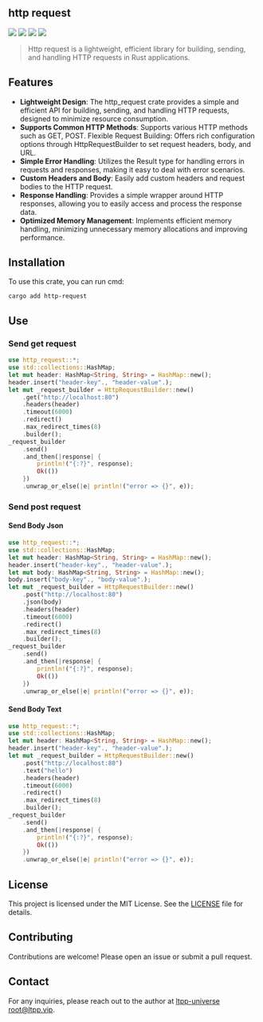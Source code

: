 ## http request

[![](https://img.shields.io/crates/v/http-request.svg)](https://crates.io/crates/http-request)
[![](https://docs.rs/http-request/badge.svg)](https://docs.rs/http-request)
[![](https://img.shields.io/crates/l/http-request.svg)](./LICENSE)
[![](https://github.com/ltpp-universe/http-request/workflows/Rust/badge.svg)](https://github.com/ltpp-universe/http-request/actions?query=workflow:Rust)

> Http request is a lightweight, efficient library for building, sending, and handling HTTP requests in Rust applications.

## Features

- **Lightweight Design**: The http_request crate provides a simple and efficient API for building, sending, and handling HTTP requests, designed to minimize resource consumption.
- **Supports Common HTTP Methods**: Supports various HTTP methods such as GET, POST.
  Flexible Request Building: Offers rich configuration options through HttpRequestBuilder to set request headers, body, and URL.
- **Simple Error Handling**: Utilizes the Result type for handling errors in requests and responses, making it easy to deal with error scenarios.
- **Custom Headers and Body**: Easily add custom headers and request bodies to the HTTP request.
- **Response Handling**: Provides a simple wrapper around HTTP responses, allowing you to easily access and process the response data.
- **Optimized Memory Management**: Implements efficient memory handling, minimizing unnecessary memory allocations and improving performance.

## Installation

To use this crate, you can run cmd:

```shell
cargo add http-request
```

## Use

### Send get request

```rs
use http_request::*;
use std::collections::HashMap;
let mut header: HashMap<String, String> = HashMap::new();
header.insert("header-key"., "header-value".);
let mut _request_builder = HttpRequestBuilder::new()
    .get("http://localhost:80")
    .headers(header)
    .timeout(6000)
    .redirect()
    .max_redirect_times(8)
    .builder();
_request_builder
    .send()
    .and_then(|response| {
        println!("{:?}", response);
        Ok(())
    })
    .unwrap_or_else(|e| println!("error => {}", e));
```

### Send post request

#### Send Body Json

```rs
use http_request::*;
use std::collections::HashMap;
let mut header: HashMap<String, String> = HashMap::new();
header.insert("header-key"., "header-value".);
let mut body: HashMap<String, String> = HashMap::new();
body.insert("body-key"., "body-value".);
let mut _request_builder = HttpRequestBuilder::new()
    .post("http://localhost:80")
    .json(body)
    .headers(header)
    .timeout(6000)
    .redirect()
    .max_redirect_times(8)
    .builder();
_request_builder
    .send()
    .and_then(|response| {
        println!("{:?}", response);
        Ok(())
    })
    .unwrap_or_else(|e| println!("error => {}", e));
```

#### Send Body Text

```rs
use http_request::*;
use std::collections::HashMap;
let mut header: HashMap<String, String> = HashMap::new();
header.insert("header-key"., "header-value".);
let mut _request_builder = HttpRequestBuilder::new()
    .post("http://localhost:80")
    .text("hello")
    .headers(header)
    .timeout(6000)
    .redirect()
    .max_redirect_times(8)
    .builder();
_request_builder
    .send()
    .and_then(|response| {
        println!("{:?}", response);
        Ok(())
    })
    .unwrap_or_else(|e| println!("error => {}", e));
```

## License

This project is licensed under the MIT License. See the [LICENSE](LICENSE) file for details.

## Contributing

Contributions are welcome! Please open an issue or submit a pull request.

## Contact

For any inquiries, please reach out to the author at [ltpp-universe <root@ltpp.vip>](mailto:root@ltpp.vip).
